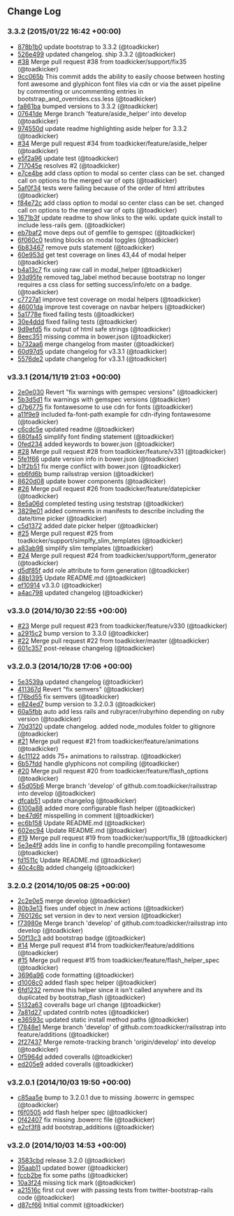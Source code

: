 ## Change Log

### 3.3.2 (2015/01/22 16:42 +00:00)
- [878b1b0](https://github.com/toadkicker/railsstrap/commit/878b1b001dd957d6e0c777c31b941261bd921d23) update bootstrap to 3.3.2 (@toadkicker)
- [526e499](https://github.com/toadkicker/railsstrap/commit/526e499df7163f595ed3d93d95358a2b69f460c9) updated changelog. ship 3.3.2 (@toadkicker)
- [#38](https://github.com/toadkicker/railsstrap/pull/38) Merge pull request #38 from toadkicker/support/fix35 (@toadkicker)
- [9cc065b](https://github.com/toadkicker/railsstrap/commit/9cc065bc82569f8d3a27020f1cf3744d3c359732) This commit adds the ability to easily choose between hosting font awesome and glyphicon font files via cdn or via the asset pipeline by commenting or uncommenting entries in bootstrap_and_overrides.css.less (@toadkicker)
- [fa861ba](https://github.com/toadkicker/railsstrap/commit/fa861ba8a641921fe482d94fe6ee9b874f52cd69) bumped versions to 3.3.2 (@toadkicker)
- [07641de](https://github.com/toadkicker/railsstrap/commit/07641dea8d9a1e3472cf9617e9257bbbc64e1541) Merge branch 'feature/aside_helper' into develop (@toadkicker)
- [974550d](https://github.com/toadkicker/railsstrap/commit/974550db8b26e6b68cf1f0a21cf076f4d8ff7088) update readme highlighting aside helper for 3.3.2 (@toadkicker)
- [#34](https://github.com/toadkicker/railsstrap/pull/34) Merge pull request #34 from toadkicker/feature/aside_helper (@toadkicker)
- [e5f2a96](https://github.com/toadkicker/railsstrap/commit/e5f2a961f15f60b2ad738e2a9c639e1bbd7722a6) update test (@toadkicker)
- [717045e](https://github.com/toadkicker/railsstrap/commit/717045ea5a58ca5f8c41e3e722ac3652242f28cf) resolves #2 (@toadkicker)
- [e7ce4be](https://github.com/toadkicker/railsstrap/commit/e7ce4be5d32d63125643a81c8a58d02f1ee1f9eb) add class option to modal so center class can be set. changed call on options to the merged var of opts (@toadkicker)
- [5af0f34](https://github.com/toadkicker/railsstrap/commit/5af0f34766b033bbd7ad7e94dcb4355fa4179c7e) tests were failing because of the order of html attributes (@toadkicker)
- [f84e72c](https://github.com/toadkicker/railsstrap/commit/f84e72ccbcfb1396c58225d26f8fb2bf3df6d219) add class option to modal so center class can be set. changed call on options to the merged var of opts (@toadkicker)
- [1671b3f](https://github.com/toadkicker/railsstrap/commit/1671b3fd6b336ff9c2f4147dc71baaeb98d62c6c) update readme to show links to the wiki. update quick install to include less-rails gem. (@toadkicker)
- [eb7baf2](https://github.com/toadkicker/railsstrap/commit/eb7baf20e847079a05b740a0905bdd0b3f64ec22) move deps out of gemfile to gemspec (@toadkicker)
- [6f060c0](https://github.com/toadkicker/railsstrap/commit/6f060c0543fcdc2ead3055425d0615324317bb84) testing blocks on modal toggles (@toadkicker)
- [6b83467](https://github.com/toadkicker/railsstrap/commit/6b83467f8ec72b8c7cfd337c58550e946856e25c) remove puts statement (@toadkicker)
- [60e953d](https://github.com/toadkicker/railsstrap/commit/60e953d7932413e92879d11cef5be93381ea7d5c) get test coverage on lines 43,44 of modal helper (@toadkicker)
- [b4a13c7](https://github.com/toadkicker/railsstrap/commit/b4a13c7951329ca37f384473d3b9c9c745c1ab3a) fix using raw call in modal_helper (@toadkicker)
- [93d95fe](https://github.com/toadkicker/railsstrap/commit/93d95feac8cb40f7e13e5fd229d3cb84133ecaaa) removed tag_label method because bootstrap no longer requires a css class for setting success/info/etc on a badge. (@toadkicker)
- [c7727a1](https://github.com/toadkicker/railsstrap/commit/c7727a19a571cdc413976714c92143cc62bfe39f) improve test coverage on modal helpers (@toadkicker)
- [46001da](https://github.com/toadkicker/railsstrap/commit/46001da1d69fda54e75f3bda1c77eb456406e16a) improve test coverage on navbar helpers (@toadkicker)
- [5a1778e](https://github.com/toadkicker/railsstrap/commit/5a1778e9f1db4a56d88ac0840facb34955342c5c) fixed failing tests (@toadkicker)
- [30e4ddd](https://github.com/toadkicker/railsstrap/commit/30e4ddda6b615726ee26b3948936321b15da8d24) fixed failing tests (@toadkicker)
- [9d9efd5](https://github.com/toadkicker/railsstrap/commit/9d9efd5ebcdfaa2827cb48b77bd9ee5932690134) fix output of html safe strings (@toadkicker)
- [8eec351](https://github.com/toadkicker/railsstrap/commit/8eec3515ec11fe58891d922cdaf3b8d51a860313) missing comma in bower.json (@toadkicker)
- [b732aa6](https://github.com/toadkicker/railsstrap/commit/b732aa6bd86f643b6e2850ca58bc66fbb9a45454) merge changelog from master (@toadkicker)
- [60d97d5](https://github.com/toadkicker/railsstrap/commit/60d97d5504f7512fd7a21be9ca585c04d563aa1d) update changelog for v3.3.1 (@toadkicker)
- [5576de2](https://github.com/toadkicker/railsstrap/commit/5576de2cb2163925ed295036bb5db31712e23fc9) update changelog for v3.3.1 (@toadkicker)

### v3.3.1 (2014/11/19 21:03 +00:00)
- [2e0e030](https://github.com/toadkicker/railsstrap/commit/2e0e03081518b0515977aaa1c02ae57aaa8a739c) Revert "fix warnings with gemspec versions" (@toadkicker)
- [5b3d5d1](https://github.com/toadkicker/railsstrap/commit/5b3d5d138a29ca1c4a0c3333b6dcd59d6f9e906d) fix warnings with gemspec versions (@toadkicker)
- [d7b6775](https://github.com/toadkicker/railsstrap/commit/d7b6775f36db485e2558fe1cb20272d6c7be8e96) fix fontawesome to use cdn for fonts (@toadkicker)
- [a11f9e9](https://github.com/toadkicker/railsstrap/commit/a11f9e93a469f5cba1c289f7c1592ada46e108ac) included fa-font-path example for cdn-ifying fontawesome (@toadkicker)
- [c6cdc5e](https://github.com/toadkicker/railsstrap/commit/c6cdc5e8a75c32eee73d85979f7e3d87bce9b7a7) updated readme (@toadkicker)
- [680fa45](https://github.com/toadkicker/railsstrap/commit/680fa4526993557ec1a40e9b21d93b14bba36ffa) simplify font finding statement (@toadkicker)
- [0fed234](https://github.com/toadkicker/railsstrap/commit/0fed234f5a01731160b66b9acf6b2a7fa6a43d1c) added keywords to bower.json (@toadkicker)
- [#28](https://github.com/toadkicker/railsstrap/pull/28) Merge pull request #28 from toadkicker/feature/v331 (@toadkicker)
- [5fe1f66](https://github.com/toadkicker/railsstrap/commit/5fe1f6611132c158f4fc0180262b1f437d407610) update version info in bower.json (@toadkicker)
- [b1f2b51](https://github.com/toadkicker/railsstrap/commit/b1f2b51b5e031a0e095fd8964affb572f279b631) fix merge conflict with bower.json (@toadkicker)
- [eb6fd6b](https://github.com/toadkicker/railsstrap/commit/eb6fd6bd2816e053e80d7bdbbd1208859046555d) bump railsstrap version (@toadkicker)
- [8620d08](https://github.com/toadkicker/railsstrap/commit/8620d08962a060d19a301e0f489de98cf471b4fc) update bower components (@toadkicker)
- [#26](https://github.com/toadkicker/railsstrap/pull/26) Merge pull request #26 from toadkicker/feature/datepicker (@toadkicker)
- [8e5a06d](https://github.com/toadkicker/railsstrap/commit/8e5a06d665345b185486af28ff31f6e970e41cd4) completed testing using teststrap (@toadkicker)
- [3829e01](https://github.com/toadkicker/railsstrap/commit/3829e0139ae52c9d1236ee6884f4f39d4e415085) added comments in manifests to describe including the date/time picker (@toadkicker)
- [c5d1372](https://github.com/toadkicker/railsstrap/commit/c5d137250655f9c3783b160f5836bb0c2a6cf0d1) added date picker helper (@toadkicker)
- [#25](https://github.com/toadkicker/railsstrap/pull/25) Merge pull request #25 from toadkicker/support/simplfy_slim_templates (@toadkicker)
- [a83ab98](https://github.com/toadkicker/railsstrap/commit/a83ab9841791334274a53cc4fac8ad54e1fcbf49) simplify slim templates (@toadkicker)
- [#24](https://github.com/toadkicker/railsstrap/pull/24) Merge pull request #24 from toadkicker/support/form_generator (@toadkicker)
- [d5df85f](https://github.com/toadkicker/railsstrap/commit/d5df85fa7977daa8d713e2c941dabd2438c7ce0b) add role attribute to form generation (@toadkicker)
- [48b1395](https://github.com/toadkicker/railsstrap/commit/48b13953419ceb605646190db777a38601f8277a) Update README.md (@toadkicker)
- [ef10914](https://github.com/toadkicker/railsstrap/commit/ef109145d0f7b898d3b8191230ae926799d7ca1a) v3.3.0 (@toadkicker)
- [a4ac798](https://github.com/toadkicker/railsstrap/commit/a4ac7987da68044d2fb8000c40a418b96a53d643) updated changelog (@toadkicker)

### v3.3.0 (2014/10/30 22:55 +00:00)
- [#23](https://github.com/toadkicker/railsstrap/pull/23) Merge pull request #23 from toadkicker/feature/v330 (@toadkicker)
- [a2915c2](https://github.com/toadkicker/railsstrap/commit/a2915c24714d6fdcbab367d9e1649d0ad33dc68e) bump version to 3.3.0 (@toadkicker)
- [#22](https://github.com/toadkicker/railsstrap/pull/22) Merge pull request #22 from toadkicker/master (@toadkicker)
- [601c357](https://github.com/toadkicker/railsstrap/commit/601c357ef23fcb42a3b13cf78b4b6cce50614507) post-release changelog (@toadkicker)

### v3.2.0.3 (2014/10/28 17:06 +00:00)
- [5e3539a](https://github.com/toadkicker/railsstrap/commit/5e3539ab072336d3f93cd9468e2d60ffa81ea0e7) updated changelog (@toadkicker)
- [411367d](https://github.com/toadkicker/railsstrap/commit/411367de2468104cdd95a730b106d45043316fe4) Revert "fix semvers" (@toadkicker)
- [f76bd55](https://github.com/toadkicker/railsstrap/commit/f76bd556ce87a4411816851f245a263b75d70504) fix semvers (@toadkicker)
- [e824ed7](https://github.com/toadkicker/railsstrap/commit/e824ed7d67264bd114278d9633967395f8b605ae) bump version to 3.2.0.3 (@toadkicker)
- [60a5fbb](https://github.com/toadkicker/railsstrap/commit/60a5fbb38bd8f3f5e26c50a5480d78e6bc991fec) auto add less rails and rubyracer/rubyrhino depending on ruby version (@toadkicker)
- [70d3120](https://github.com/toadkicker/railsstrap/commit/70d3120e3ac8deeb3398be35134d90a6cae436c3) update changelog. added node_modules folder to gitignore (@toadkicker)
- [#21](https://github.com/toadkicker/railsstrap/pull/21) Merge pull request #21 from toadkicker/feature/animations (@toadkicker)
- [4c11122](https://github.com/toadkicker/railsstrap/commit/4c11122051ef285af83bc6f11efb11e10dbd8298) adds 75+ animations to railsstrap. (@toadkicker)
- [6b57fdd](https://github.com/toadkicker/railsstrap/commit/6b57fdd6670bf88c954de630da98a198c0931365) handle glyphicons not compiling (@toadkicker)
- [#20](https://github.com/toadkicker/railsstrap/pull/20) Merge pull request #20 from toadkicker/feature/flash_options (@toadkicker)
- [45d05b6](https://github.com/toadkicker/railsstrap/commit/45d05b6f27b6700600b88752a48c44a22dff00e0) Merge branch 'develop' of github.com:toadkicker/railsstrap into develop (@toadkicker)
- [dfcab51](https://github.com/toadkicker/railsstrap/commit/dfcab51d2d723f2a4aaaec07ffec30f976bbf6be) update changelog (@toadkicker)
- [6100a88](https://github.com/toadkicker/railsstrap/commit/6100a887df0cc547e7c12a585a044549ad58d382) added more configurable flash helper (@toadkicker)
- [be47d6f](https://github.com/toadkicker/railsstrap/commit/be47d6fb0c71092bdc09cb58d38b98ad200e8657) misspelling in comment (@toadkicker)
- [ec6b158](https://github.com/toadkicker/railsstrap/commit/ec6b158686e18e35b7a8357830185b7727b6ddba) Update README.md (@toadkicker)
- [602ec94](https://github.com/toadkicker/railsstrap/commit/602ec94d9c0dcfe3cbfad09ba6963fc46610a2bd) Update README.md (@toadkicker)
- [#19](https://github.com/toadkicker/railsstrap/pull/19) Merge pull request #19 from toadkicker/support/fix_18 (@toadkicker)
- [5e3e4f9](https://github.com/toadkicker/railsstrap/commit/5e3e4f9086c178598bc7aae6fb5546a7a0082cdd) adds line in config to handle precompiling fontawesome (@toadkicker)
- [fd1511c](https://github.com/toadkicker/railsstrap/commit/fd1511c407ea67a071c7210884900aab453ffd29) Update README.md (@toadkicker)
- [40c4c8b](https://github.com/toadkicker/railsstrap/commit/40c4c8bb12f594cdf69ef77abb5ac7efa8cee398) added changelg (@toadkicker)

### 3.2.0.2 (2014/10/05 08:25 +00:00)
- [2c2e0e5](https://github.com/toadkicker/railsstrap/commit/2c2e0e55b5893899c83b73323f9ad4d253760a9f) merge develop (@toadkicker)
- [80b3e13](https://github.com/toadkicker/railsstrap/commit/80b3e13ff6785221100b8fd5b06a0d5bbecaffaf) fixes undef object in /new actions (@toadkicker)
- [760126c](https://github.com/toadkicker/railsstrap/commit/760126cbc2294671da933f2e7282d7fe9ccdf5f6) set version in dev to next version (@toadkicker)
- [f73980e](https://github.com/toadkicker/railsstrap/commit/f73980e8176c50bffb4f7e493a9a81da83be9cf5) Merge branch 'develop' of github.com:toadkicker/railsstrap into develop (@toadkicker)
- [50f13c3](https://github.com/toadkicker/railsstrap/commit/50f13c36f22cefe922ad2202d47c6c0e6e48ba23) add bootstrap badge (@toadkicker)
- [#14](https://github.com/toadkicker/railsstrap/pull/14) Merge pull request #14 from toadkicker/feature/additions (@toadkicker)
- [#15](https://github.com/toadkicker/railsstrap/pull/15) Merge pull request #15 from toadkicker/feature/flash_helper_spec (@toadkicker)
- [3696a96](https://github.com/toadkicker/railsstrap/commit/3696a9695c0d479f32b9e0ee65aa58d36af69b7b) code formatting (@toadkicker)
- [d1008c0](https://github.com/toadkicker/railsstrap/commit/d1008c04190d882e8e4b76a136c5aa77035f8a34) added flash spec helper (@toadkicker)
- [6fd1232](https://github.com/toadkicker/railsstrap/commit/6fd1232f23ddc03f360661e72ec5dd3f4f32a0d2) remove this helper since it isn't called anywhere and its duplicated by bootstrap_flash (@toadkicker)
- [5132a63](https://github.com/toadkicker/railsstrap/commit/5132a636eaa9e4975b5f576427d5bd7b9de84585) coveralls bage url change (@toadkicker)
- [7a81d27](https://github.com/toadkicker/railsstrap/commit/7a81d2741f09f74b7145cd5d5fb706c67f4793f1) updated contrib notes (@toadkicker)
- [e36593c](https://github.com/toadkicker/railsstrap/commit/e36593cbfb820f3c7f2279a3ddf8ea9eec5c4ebe) updated static install method paths (@toadkicker)
- [f7848e1](https://github.com/toadkicker/railsstrap/commit/f7848e1c2ae73b5b32a2a9ddde135c6929b8ae8f) Merge branch 'develop' of github.com:toadkicker/railsstrap into feature/additions (@toadkicker)
- [2f27437](https://github.com/toadkicker/railsstrap/commit/2f27437363c608ad59f88fbe1ce5fea400bf3c2e) Merge remote-tracking branch 'origin/develop' into develop (@toadkicker)
- [0f5964d](https://github.com/toadkicker/railsstrap/commit/0f5964d827f9d257ee32d031cc01877a18f3c9e6) added coveralls (@toadkicker)
- [ed205e9](https://github.com/toadkicker/railsstrap/commit/ed205e9d941c1c770806476c2b6401d5e862483d) added coveralls (@toadkicker)

### v3.2.0.1 (2014/10/03 19:50 +00:00)
- [c85aa5e](https://github.com/toadkicker/railsstrap/commit/c85aa5ed68d8c13a1ae867848c4a3ac8cbe8bc07) bump to 3.2.0.1 due to missing .bowerrc in gemspec (@toadkicker)
- [f6f0505](https://github.com/toadkicker/railsstrap/commit/f6f0505ca14519f5be8f7c3b44a9dde9fff66b94) add flash helper spec (@toadkicker)
- [0f42407](https://github.com/toadkicker/railsstrap/commit/0f424071791111a628368ec362d3427eb8a1faa9) fix missing .bowerrc file (@toadkicker)
- [e2cf3f8](https://github.com/toadkicker/railsstrap/commit/e2cf3f8c5e9dbae23a41e8ed02a6694530a7928c) add bootstrap_additions (@toadkicker)

### v3.2.0 (2014/10/03 14:53 +00:00)
- [3583cbd](https://github.com/toadkicker/railsstrap/commit/3583cbd2fa2f02d40dde5aad585f3b1fd2f946b1) release 3.2.0 (@toadkicker)
- [95aab11](https://github.com/toadkicker/railsstrap/commit/95aab118439537445d4601495893802b98f6ad35) updated bower (@toadkicker)
- [fccb2be](https://github.com/toadkicker/railsstrap/commit/fccb2becc4f28a55954f01ddec729d6d7551908f) fix some paths (@toadkicker)
- [10a3f24](https://github.com/toadkicker/railsstrap/commit/10a3f24ba112998d1f1f567a7f7e784516497f77) missing tick mark (@toadkicker)
- [a21516c](https://github.com/toadkicker/railsstrap/commit/a21516c9a5c36ed70ed5ec3f5bb665e00e1f30a1) first cut over with passing tests from twitter-bootstrap-rails code (@toadkicker)
- [d87cf66](https://github.com/toadkicker/railsstrap/commit/d87cf668b67bbbfaa93412ce35b867b29d9fdbb8) Initial commit (@toadkicker)